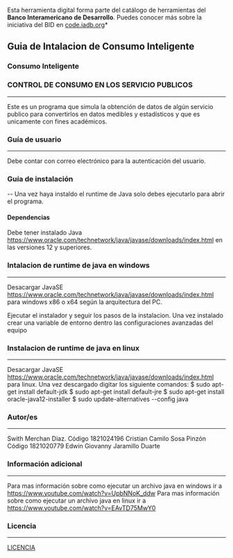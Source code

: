Esta herramienta digital forma parte del catálogo de herramientas del **Banco Interamericano de Desarrollo**. Puedes conocer más sobre la iniciativa del BID en [code.iadb.org](https://code.iadb.org)*


## Guia de Intalacion de Consumo Inteligente 

### Consumo Inteligente
### CONTROL DE CONSUMO EN LOS SERVICIO PUBLICOS
---
Este es un programa que simula la obtención de datos de algún servicio publico para convertirlos en datos medibles y estadísticos  y que es unicamente con fines académicos. 

### Guía de usuario
---
Debe contar con correo electrónico para la autenticación del usuario.
 	
### Guía de instalación
--
Una vez haya instaldo el runtime de Java solo debes ejecutarlo para abrir el programa.

#### Dependencias
Debe tener instalado Java https://www.oracle.com/technetwork/java/javase/downloads/index.html en las versiones 12 y superiores.

### Intalacion de runtime de java en windows
---
Desacargar JavaSE https://www.oracle.com/technetwork/java/javase/downloads/index.html para windows x86 o x64 según la arquitectura del PC.

Ejecutar el instalador y seguir los pasos de la instalacion. 
Una vez instalado crear una variable de entorno dentro las configuraciones avanzadas del equipo

### Instalacion de runtime de java en linux
---
Desacargar JavaSE https://www.oracle.com/technetwork/java/javase/downloads/index.html para linux.
Una vez descargado digitar los siguiente comandos:
$ sudo apt-get install default-jdk
$ sudo apt-get install default-jre
$ sudo apt-get install oracle-java12-installer
$ sudo update-alternatives --config java

### Autor/es
---
Swith Merchan Diaz.
Código 1821024196
Cristian Camilo Sosa Pinzón
Código 1821020779
Edwin Giovanny Jaramillo Duarte

### Información adicional
---
Para mas información sobre como ejecutar un archivo java en windows ir a https://www.youtube.com/watch?v=UpbNNoK_ddw
Para mas información sobre como ejecutar un archivo java en linux ir a https://www.youtube.com/watch?v=EAvTD75MwY0

### Licencia 
---
[LICENCIA](https://politecnicograncolombiano.com/LICENSE.md)



